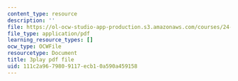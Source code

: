 ```yaml
---
content_type: resource
description: ''
file: https://ol-ocw-studio-app-production.s3.amazonaws.com/courses/24-908-creole-language-and-caribbean-identities-spring-2017/111c2a9679809117ecb10a590a459158_62YvNUyOM.pdf
file_type: application/pdf
learning_resource_types: []
ocw_type: OCWFile
resourcetype: Document
title: 3play pdf file
uid: 111c2a96-7980-9117-ecb1-0a590a459158
---
```

